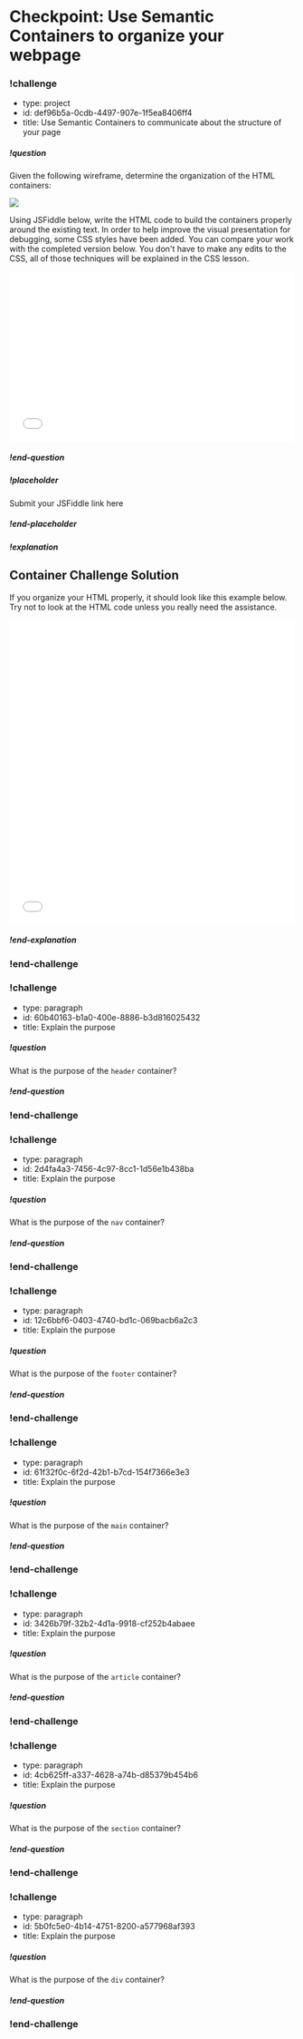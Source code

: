 # Checkpoint: Use Semantic Containers to organize your webpage 

### !challenge

* type: project
* id: def96b5a-0cdb-4497-907e-1f5ea8406ff4
* title: Use Semantic Containers to communicate about the structure of your page

##### !question

Given the following wireframe, determine the organization of the HTML containers:

![](images/challenge-wireframe.png)

Using JSFiddle below, write the HTML code to build the containers properly around the existing text. In order to help improve the visual presentation for debugging, some CSS styles have been added. You can compare your work with the completed version below. You don't have to make any edits to the CSS, all of those techniques will be explained in the CSS lesson.  


<iframe width="100%" height="300" src="//jsfiddle.net/s599x3c2/embedded/html,css,result/" allowfullscreen="allowfullscreen" frameborder="0"></iframe>

##### !end-question

##### !placeholder

Submit your JSFiddle link here

##### !end-placeholder

##### !explanation

## Container Challenge Solution

If you organize your HTML properly, it should look like this example below. Try not to look at the HTML code unless you really need the assistance.

<iframe height='537' scrolling='no' title='Container Solution' src='//codepen.io/mjhea0/embed/woLbxQ/?height=537&theme-id=16667&default-tab=result&embed-version=2' frameborder='no' allowtransparency='true' allowfullscreen='true' style='width: 100%;'>See the Pen <a href='http://codepen.io/mjhea0/pen/woLbxQ/'>Container Solution</a> by Michael Herman (<a href='http://codepen.io/mjhea0'>@mjhea0</a>) on <a href='http://codepen.io'>CodePen</a>.
</iframe>

##### !end-explanation

### !end-challenge

### !challenge

* type: paragraph
* id: 60b40163-b1a0-400e-8886-b3d816025432
* title: Explain the purpose

##### !question

What is the purpose of the `header` container?

##### !end-question

### !end-challenge
### !challenge

* type: paragraph
* id: 2d4fa4a3-7456-4c97-8cc1-1d56e1b438ba
* title: Explain the purpose

##### !question

What is the purpose of the `nav` container?

##### !end-question

### !end-challenge
### !challenge

* type: paragraph
* id: 12c6bbf6-0403-4740-bd1c-069bacb6a2c3
* title: Explain the purpose

##### !question

What is the purpose of the `footer` container?

##### !end-question

### !end-challenge
### !challenge

* type: paragraph
* id: 61f32f0c-6f2d-42b1-b7cd-154f7366e3e3
* title: Explain the purpose

##### !question

What is the purpose of the `main` container?

##### !end-question

### !end-challenge
### !challenge

* type: paragraph
* id: 3426b79f-32b2-4d1a-9918-cf252b4abaee
* title: Explain the purpose

##### !question

What is the purpose of the `article` container?

##### !end-question

### !end-challenge
### !challenge

* type: paragraph
* id: 4cb625ff-a337-4628-a74b-d85379b454b6
* title: Explain the purpose

##### !question

What is the purpose of the `section` container?

##### !end-question

### !end-challenge
### !challenge

* type: paragraph
* id: 5b0fc5e0-4b14-4751-8200-a577968af393
* title: Explain the purpose

##### !question

What is the purpose of the `div` container?

##### !end-question

### !end-challenge
